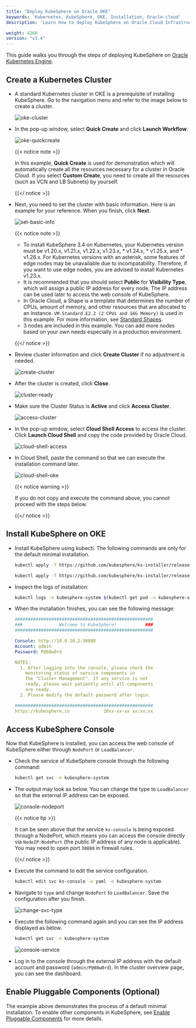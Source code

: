 ```yaml
---
title: "Deploy KubeSphere on Oracle OKE"
keywords: 'Kubernetes, KubeSphere, OKE, Installation, Oracle-cloud'
description: 'Learn how to deploy KubeSphere on Oracle Cloud Infrastructure Container Engine for Kubernetes.'

weight: 4260
version: "v3.4"
---
```


This guide walks you through the steps of deploying KubeSphere on [Oracle Kubernetes Engine](https://www.oracle.com/cloud/compute/container-engine-kubernetes.html).

## Create a Kubernetes Cluster

- A standard Kubernetes cluster in OKE is a prerequisite of installing KubeSphere. Go to the navigation menu and refer to the image below to create a cluster.

  ![oke-cluster](https://ap3.qingstor.com/kubesphere-website/docs/oke-cluster.jpg)

- In the pop-up window, select **Quick Create** and click **Launch Workflow**.

  ![oke-quickcreate](https://ap3.qingstor.com/kubesphere-website/docs/oke-quickcreate.jpg)

  {{< notice note >}}

  In this example, **Quick Create** is used for demonstration which will automatically create all the resources necessary for a cluster in Oracle Cloud. If you select **Custom Create**, you need to create all the resources (such as VCN and LB Subnets) by yourself.

  {{</ notice >}}

- Next, you need to set the cluster with basic information. Here is an example for your reference. When you finish, click **Next**.

  ![set-basic-info](https://ap3.qingstor.com/kubesphere-website/docs/cluster-setting.jpg)

  {{< notice note >}}

  - To install KubeSphere 3.4 on Kubernetes, your Kubernetes version must be v1.20.x, v1.21.x, v1.22.x, v1.23.x, * v1.24.x, * v1.25.x, and * v1.26.x. For Kubernetes versions with an asterisk, some features of edge nodes may be unavailable due to incompatability. Therefore, if you want to use edge nodes, you are advised to install Kubernetes v1.23.x.
  - It is recommended that you should select **Public** for **Visibility Type**, which will assign a public IP address for every node. The IP address can be used later to access the web console of KubeSphere.
  - In Oracle Cloud, a Shape is a template that determines the number of CPUs, amount of memory, and other resources that are allocated to an instance. `VM.Standard.E2.2 (2 CPUs and 16G Memory)` is used in this example. For more information, see [Standard Shapes](https://docs.cloud.oracle.com/en-us/iaas/Content/Compute/References/computeshapes.htm#vmshapes__vm-standard).
  - 3 nodes are included in this example. You can add more nodes based on your own needs especially in a production environment.

  {{</ notice >}}

- Review cluster information and click **Create Cluster** if no adjustment is needed.

  ![create-cluster](https://ap3.qingstor.com/kubesphere-website/docs/create-cluster.jpg)

- After the cluster is created, click **Close**.

  ![cluster-ready](https://ap3.qingstor.com/kubesphere-website/docs/cluster-ready.jpg)

- Make sure the Cluster Status is **Active** and click **Access Cluster**.

  ![access-cluster](https://ap3.qingstor.com/kubesphere-website/docs/access-cluster.jpg)

- In the pop-up window, select **Cloud Shell Access** to access the cluster. Click **Launch Cloud Shell** and copy the code provided by Oracle Cloud.

  ![cloud-shell-access](https://ap3.qingstor.com/kubesphere-website/docs/cloudshell-access.png)

- In Cloud Shell, paste the command so that we can execute the installation command later.

  ![cloud-shell-oke](https://ap3.qingstor.com/kubesphere-website/docs/oke-cloud-shell.png)

  {{< notice warning >}}

  If you do not copy and execute the command above, you cannot proceed with the steps below.

  {{</ notice >}}

## Install KubeSphere on OKE

- Install KubeSphere using kubectl. The following commands are only for the default minimal installation.

  ```bash
  kubectl apply -f https://github.com/kubesphere/ks-installer/releases/download/v3.4.1/kubesphere-installer.yaml

  kubectl apply -f https://github.com/kubesphere/ks-installer/releases/download/v3.4.1/cluster-configuration.yaml
  ```

- Inspect the logs of installation:

  ```bash
  kubectl logs -n kubesphere-system $(kubectl get pod -n kubesphere-system -l 'app in (ks-install, ks-installer)' -o jsonpath='{.items[0].metadata.name}') -f
  ```

- When the installation finishes, you can see the following message:

  ```yaml
  #####################################################
  ###              Welcome to KubeSphere!           ###
  #####################################################

  Console: http://10.0.10.2:30880
  Account: admin
  Password: P@88w0rd

  NOTES：
    1. After logging into the console, please check the
      monitoring status of service components in
      the "Cluster Management". If any service is not
      ready, please wait patiently until all components 
      are ready.
    2. Please modify the default password after login.

  #####################################################
  https://kubesphere.io             20xx-xx-xx xx:xx:xx
  ```

## Access KubeSphere Console

Now that KubeSphere is installed, you can access the web console of KubeSphere either through `NodePort` or `LoadBalancer`.

- Check the service of KubeSphere console through the following command:

  ```bash
  kubectl get svc -n kubesphere-system
  ```

- The output may look as below. You can change the type to `LoadBalancer` so that the external IP address can be exposed.

  ![console-nodeport](https://ap3.qingstor.com/kubesphere-website/docs/nodeport-console.jpg)

  {{< notice tip >}}

  It can be seen above that the service `ks-console` is being exposed through a NodePort, which means you can access the console directly via `NodeIP:NodePort` (the public IP address of any node is applicable). You may need to open port `30880` in firewall rules.

  {{</ notice >}}

- Execute the command to edit the service configuration.

  ```bash
  kubectl edit svc ks-console -o yaml -n kubesphere-system
  ```

- Navigate to `type` and change `NodePort` to `LoadBalancer`. Save the configuration after you finish.

  ![change-svc-type](https://ap3.qingstor.com/kubesphere-website/docs/change-service-type.png)

- Execute the following command again and you can see the IP address displayed as below.

  ```bash
  kubectl get svc -n kubesphere-system
  ```

  ![console-service](https://ap3.qingstor.com/kubesphere-website/docs/console-service.png)

- Log in to the console through the external IP address with the default account and password (`admin/P@88w0rd`). In the cluster overview page, you can see the dashboard.

## Enable Pluggable Components (Optional)

The example above demonstrates the process of a default minimal installation. To enable other components in KubeSphere, see [Enable Pluggable Components](../../../pluggable-components/) for more details.
